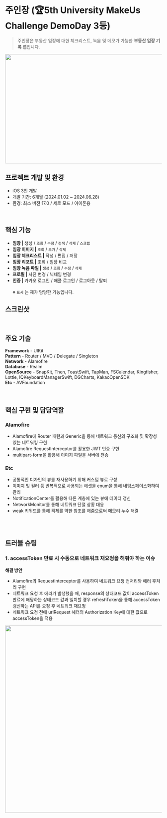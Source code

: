 # 주인장 (🏆5th University MakeUs Challenge DemoDay 3등)

> 주인장은 부동산 임장에 대한 체크리스트, 녹음 및 메모가 가능한 **부동산 임장 기록 앱**입니다.
<img src=https://github.com/yuzzin0121/iOS/assets/77273340/d5ae930b-1b66-44c6-b4de-3f1222c3b94c width=650 height=350>
<br>




## 프로젝트 개발 및 환경
- iOS 3인 개발
- 개발 기간: 6개월 (2024.01.02 ~ 2024.06.28)
- 환경: 최소 버전 17.0 / 세로 모드 / 아이폰용
<br>


## 핵심 기능 
- **임장 |** 생성 / `조회` / `수정` / `검색` / `삭제` / `스크랩`
- **임장 이미지 |** `조회` / `추가` / `삭제`
- **임장 체크리스트 |** 작성 / 편집 / 저장
- **임장 리포트 |** 조회 / 임장 비교
- **임장 녹음 파일 |** `생성` / `조회` / `수정` / `삭제`
- **프로필 |** 사진 변경 / 닉네임 변경
- **인증 |** 카카오 로그인 / 애플 로그인 / 로그아웃 / 탈퇴
<br><br>
※ `표시` 는 제가 담당한 기능입니다.

## 스크린샷

<br>


## 주요 기술
**Framework** - UIKit <br>
**Pattern** - Router / MVC / Delegate / Singleton <br>
**Network** - Alamofire <br>
**Database** - Realm <br>
**OpenSource** - SnapKit, Then, ToastSwift, TapMan, FSCalendar, Kingfisher, Lottie, IQKeyboardManagerSwift, DGCharts, KakaoOpenSDK <br>
**Etc** - AVFoundation <br>
<br><br>

## 핵심 구현 및 담당역할
### **Alamofire**
- Alamofire에 Router 패턴과 Generic을 통해 네트워크 통신의 구조화 및 확장성 있는 네트워킹 구현
- Alamofire RequestInterceptor를 활용한 JWT 인증 구현
- multipart-form을 활용해 이미지 파일을 서버에 전송

### **Etc**
- 공통적인 디자인의 뷰를 재사용하기 위해 커스텀 뷰로 구성
- 이미지 및 컬러 등 반복적으로 사용되는 에셋을 enum을 통해 네임스페이스화하여 관리
- NotificationCenter를 활용해 다른 계층에 있는 뷰에 데이터 갱신
- NetworkMonitor를 통해 네트워크 단절 상황 대응
- weak 키워드를 통해 객체를 약한 참조를 해줌으로써 메모리 누수 해결

<br><br>

## 트러블 슈팅

### 1. accessToken 만료 시 수동으로 네트워크 재요청을 해줘야 하는 이슈
**해결 방안** 
- Alamofire의 RequestInterceptor를 사용하여 네트워크 요청 전처리와 에러 후처리 구현
- 네트워크 요청 후 에러가 발생했을 때, response의 상태코드 값이 accessToken 만료에 해당하는 상태코드 값과 일치할 경우 refreshToken을 통해 accessToken 갱신하는 API를 요청 후 네트워크 재요청
- 네트워크 요청 전에 urlRequest 헤더의 Authorization Key에 대한 값으로 accessToken을 적용

<img src=https://github.com/yuzzin0121/iOS/assets/77273340/76adabd4-6502-4375-b866-fb037755ba34 width=1130 height=600>

